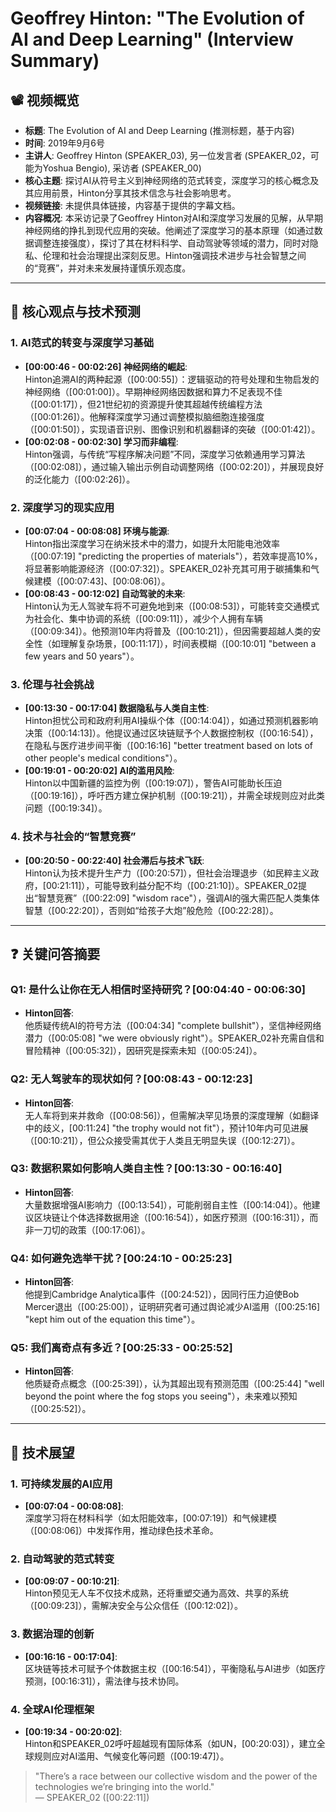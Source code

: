 # Geoffrey Hinton: "The Evolution of AI and Deep Learning" (Interview Summary)

## 📽️ 视频概览
- **标题**: The Evolution of AI and Deep Learning (推测标题，基于内容)
- **时间**: 2019年9月6号
- **主讲人**: Geoffrey Hinton (SPEAKER_03), 另一位发言者 (SPEAKER_02，可能为Yoshua Bengio), 采访者 (SPEAKER_00)
- **核心主题**: 探讨AI从符号主义到神经网络的范式转变，深度学习的核心概念及其应用前景，Hinton分享其技术信念与社会影响思考。
- **视频链接**: 未提供具体链接，内容基于提供的字幕文档。
- **内容概况**: 本采访记录了Geoffrey Hinton对AI和深度学习发展的见解，从早期神经网络的挣扎到现代应用的突破。他阐述了深度学习的基本原理（如通过数据调整连接强度），探讨了其在材料科学、自动驾驶等领域的潜力，同时对隐私、伦理和社会治理提出深刻反思。Hinton强调技术进步与社会智慧之间的“竞赛”，并对未来发展持谨慎乐观态度。

---

## 🎯 核心观点与技术预测

### 1. **AI范式的转变与深度学习基础**
- **[00:00:46 - 00:02:26] 神经网络的崛起**:  
  Hinton追溯AI的两种起源（[00:00:55]）：逻辑驱动的符号处理和生物启发的神经网络（[00:01:00]）。早期神经网络因数据和算力不足表现不佳（[00:01:17]），但21世纪初的资源提升使其超越传统编程方法（[00:01:26]）。他解释深度学习通过调整模拟脑细胞连接强度（[00:01:50]），实现语音识别、图像识别和机器翻译的突破（[00:01:42]）。
- **[00:02:08 - 00:02:30] 学习而非编程**:  
  Hinton强调，与传统“写程序解决问题”不同，深度学习依赖通用学习算法（[00:02:08]），通过输入输出示例自动调整网络（[00:02:20]），并展现良好的泛化能力（[00:02:26]）。

### 2. **深度学习的现实应用**
- **[00:07:04 - 00:08:08] 环境与能源**:  
  Hinton指出深度学习在纳米技术中的潜力，如提升太阳能电池效率（[00:07:19] "predicting the properties of materials"），若效率提高10%，将显著影响能源经济（[00:07:32]）。SPEAKER_02补充其可用于碳捕集和气候建模（[00:07:43]、[00:08:06]）。
- **[00:08:43 - 00:12:02] 自动驾驶的未来**:  
  Hinton认为无人驾驶车将不可避免地到来（[00:08:53]），可能转变交通模式为社会化、集中协调的系统（[00:09:11]），减少个人拥有车辆（[00:09:34]）。他预测10年内将普及（[00:10:21]），但因需要超越人类的安全性（如理解复杂场景，[00:11:17]），时间表模糊（[00:10:01] "between a few years and 50 years"）。

### 3. **伦理与社会挑战**
- **[00:13:30 - 00:17:04] 数据隐私与人类自主性**:  
  Hinton担忧公司和政府利用AI操纵个体（[00:14:04]），如通过预测机器影响决策（[00:14:13]）。他提议通过区块链赋予个人数据控制权（[00:16:54]），在隐私与医疗进步间平衡（[00:16:16] "better treatment based on lots of other people's medical conditions"）。
- **[00:19:01 - 00:20:02] AI的滥用风险**:  
  Hinton以中国新疆的监控为例（[00:19:07]），警告AI可能助长压迫（[00:19:16]），呼吁西方建立保护机制（[00:19:21]），并需全球规则应对此类问题（[00:19:34]）。

### 4. **技术与社会的“智慧竞赛”**
- **[00:20:50 - 00:22:40] 社会滞后与技术飞跃**:  
  Hinton认为技术提升生产力（[00:20:57]），但社会治理退步（如民粹主义政府，[00:21:11]），可能导致利益分配不均（[00:21:10]）。SPEAKER_02提出“智慧竞赛”（[00:22:09] "wisdom race"），强调AI的强大需匹配人类集体智慧（[00:22:20]），否则如“给孩子大炮”般危险（[00:22:28]）。

---

## ❓ 关键问答摘要

### Q1: 是什么让你在无人相信时坚持研究？**[00:04:40 - 00:06:30]**
- **Hinton回答**:  
  他质疑传统AI的符号方法（[00:04:34] "complete bullshit"），坚信神经网络潜力（[00:05:08] "we were obviously right"）。SPEAKER_02补充需自信和冒险精神（[00:05:32]），因研究是探索未知（[00:05:24]）。

### Q2: 无人驾驶车的现状如何？**[00:08:43 - 00:12:23]**
- **Hinton回答**:  
  无人车将到来并救命（[00:08:56]），但需解决罕见场景的深度理解（如翻译中的歧义，[00:11:24] "the trophy would not fit"），预计10年内可见进展（[00:10:21]），但公众接受需其优于人类且无明显失误（[00:12:27]）。

### Q3: 数据积累如何影响人类自主性？**[00:13:30 - 00:16:40]**
- **Hinton回答**:  
  大量数据增强AI影响力（[00:13:54]），可能削弱自主性（[00:14:04]）。他建议区块链让个体选择数据用途（[00:16:54]），如医疗预测（[00:16:31]），而非一刀切的政策（[00:17:06]）。

### Q4: 如何避免选举干扰？**[00:24:10 - 00:25:23]**
- **Hinton回答**:  
  他提到Cambridge Analytica事件（[00:24:52]），因同行压力迫使Bob Mercer退出（[00:25:00]），证明研究者可通过舆论减少AI滥用（[00:25:16] "kept him out of the equation this time"）。

### Q5: 我们离奇点有多近？**[00:25:33 - 00:25:52]**
- **Hinton回答**:  
  他质疑奇点概念（[00:25:39]），认为其超出现有预测范围（[00:25:44] "well beyond the point where the fog stops you seeing"），未来难以预知（[00:25:52]）。

---

## 🔮 技术展望

### 1. **可持续发展的AI应用**
- **[00:07:04 - 00:08:08]**:  
  深度学习将在材料科学（如太阳能效率，[00:07:19]）和气候建模（[00:08:06]）中发挥作用，推动绿色技术革命。

### 2. **自动驾驶的范式转变**
- **[00:09:07 - 00:10:21]**:  
  Hinton预见无人车不仅技术成熟，还将重塑交通为高效、共享的系统（[00:09:23]），需解决安全与公众信任（[00:12:02]）。

### 3. **数据治理的创新**
- **[00:16:16 - 00:17:04]**:  
  区块链等技术可赋予个体数据主权（[00:16:54]），平衡隐私与AI进步（如医疗预测，[00:16:31]），需法律与技术协同。

### 4. **全球AI伦理框架**
- **[00:19:34 - 00:20:02]**:  
  Hinton和SPEAKER_02呼吁超越现有国际体系（如UN，[00:20:03]），建立全球规则应对AI滥用、气候变化等问题（[00:19:47]）。

> "There’s a race between our collective wisdom and the power of the technologies we’re bringing into the world."  
> — SPEAKER_02 ([00:22:11])
